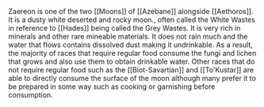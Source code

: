 Zaereon is one of the two [[Moons]] of [[Azebane]] alongside [[Aethoros]]. It is a dusty white deserted and rocky moon., often called the White Wastes in reference to [[Hades]] being called the Grey Wastes. It is very rich in minerals and other rare mineable materials. It does not rain much and the water that flows contains dissolved dust making it undrinkable. As a result, the majority of races that require regular food consume the fungi and lichen that grows and also use them to obtain drinkable water. Other races that do not require regular food such as the [[Biot-Savartian]] and [[To'Kustar]] are able to directly consume the surface of the moon although many prefer it to be prepared in some way such as cooking or garnishing before consumption.